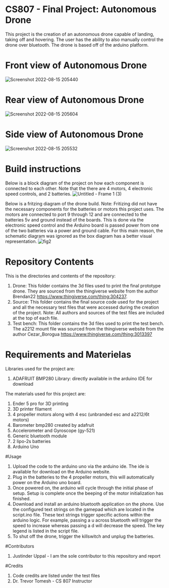# CS807 - Final Project: Autonomous Drone
This project is the creation of an autonomous drone capable of landing, taking off and hovering. The user has the ability to also manually control the drone over bluetooth. The drone is based off of the arduino platform.

# Front view of Autonomous Drone 
![Screenshot 2022-08-15 205440](https://user-images.githubusercontent.com/111323535/184788481-43c00640-b747-4dfa-9cf0-d7c03a7f4f0c.png)
# Rear view of Autonomous Drone
![Screenshot 2022-08-15 205604](https://user-images.githubusercontent.com/111323535/184788647-2dd8464c-1a93-4b0f-afa7-4c2e22d8d021.png)
# Side view of Autonomous Drone
![Screenshot 2022-08-15 205532](https://user-images.githubusercontent.com/111323535/184788595-664bfbf9-445d-43b0-95ab-5fedf00a0046.png)

# Build instructions
Below is a block diagram of the project on how each component is connected to each other. Note that the there are 4 motors, 4 electronic speed controls, and 2 batteries.
![Untitled - Frame 1 (3)](https://user-images.githubusercontent.com/111323535/184789134-a539e0c1-d1bf-44fb-b3a9-93628ab459d4.jpg)

Below is a fritzing diagram of the drone build. 
Note: Fritizing did not have the necessary components for the batteries or motors this project uses. The motors are connected to port 9 through 12 and are connected to the batteries 5v and ground instead of the boards. This is done via the electronic speed control and the Arduino board is passed power from one of the two batteries via a power and ground cable. For this main reason, the schematic diagram was ignored as the box diagram has a better visual representation.
![fig2](https://user-images.githubusercontent.com/111323535/184801462-8d122851-9c52-484e-9d30-2201017c397e.png)

# Repository Contents
This is the directories and contents of the repository:
1. Drone: This folder contains the 3d files used to print the final prototype drone. They are sourced from the thingiverse website from the author Brendan22 https://www.thingiverse.com/thing:304237. 
2. Source: This folder contains the final source code used for the project and all the necessary test files that were accessed during the creation of the project. Note: All authors and sources of the test files are included at the top of each file. 
3. Test bench: This folder contains the 3d files used to print the test bench. The a2212 mount file was sourced from the thingiverse website from the author Cezar_Borogua https://www.thingiverse.com/thing:3013397

# Requirements and Materielas
Libraries used for the project are:
1. ADAFRUIT BMP280 Library: directly available in the arduino IDE for download

The materials used for this project are:
1. Ender 5 pro for 3D printing
2. 3D printer filament 
3. 4 propeller motors along with 4 esc (unbranded esc and a2212/6t motors)
4. Barometer bmp280 created by adafruit
5. Accelerometer and Gyroscope (gy-521)
6. Generic bluetooth module
7. 2 lipo-2s batteries 
8. Arduino Uno

#Usage 
1. Upload the code to the arduino uno via the arduino ide. The ide is available for download on the Arduino website. 
2. Plug in the batteries to the 4 propeller motors, this will automatically power on the Arduino uno board. 
3. Once powered on, the arduino will cycle through the initial phase of setup. Setup is complete once the beeping of the motor initialization has finished. 
4. Download and install an arduino bluetooth application on the phone. Use the configured text strings on the gamepad which are located in the script.ino file. These text strings trigger specific actions within the arduino logic. For example, passing a u across bluetooth will trigger the speed to increase whereas passing a d will decrease the speed. The key legend is listed in the script file. 
5. To shut off the drone, trigger the killswitch and unplug the batteries. 

#Contributors
1. Justinder Uppal - I am the sole contributor to this repository and report

#Credits
1. Code credits are listed under the test files 
2. Dr. Trevor Tomesh - CS 807 Instructor
